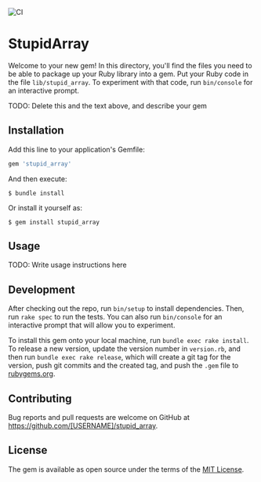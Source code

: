 ![CI](https://github.com/pjdavis/stupid_array/actions/workflows/main.yml/badge.svg)
# StupidArray

Welcome to your new gem! In this directory, you'll find the files you need to be able to package up your Ruby library into a gem. Put your Ruby code in the file `lib/stupid_array`. To experiment with that code, run `bin/console` for an interactive prompt.

TODO: Delete this and the text above, and describe your gem

## Installation

Add this line to your application's Gemfile:

```ruby
gem 'stupid_array'
```

And then execute:

    $ bundle install

Or install it yourself as:

    $ gem install stupid_array

## Usage

TODO: Write usage instructions here

## Development

After checking out the repo, run `bin/setup` to install dependencies. Then, run `rake spec` to run the tests. You can also run `bin/console` for an interactive prompt that will allow you to experiment.

To install this gem onto your local machine, run `bundle exec rake install`. To release a new version, update the version number in `version.rb`, and then run `bundle exec rake release`, which will create a git tag for the version, push git commits and the created tag, and push the `.gem` file to [rubygems.org](https://rubygems.org).

## Contributing

Bug reports and pull requests are welcome on GitHub at https://github.com/[USERNAME]/stupid_array.

## License

The gem is available as open source under the terms of the [MIT License](https://opensource.org/licenses/MIT).

